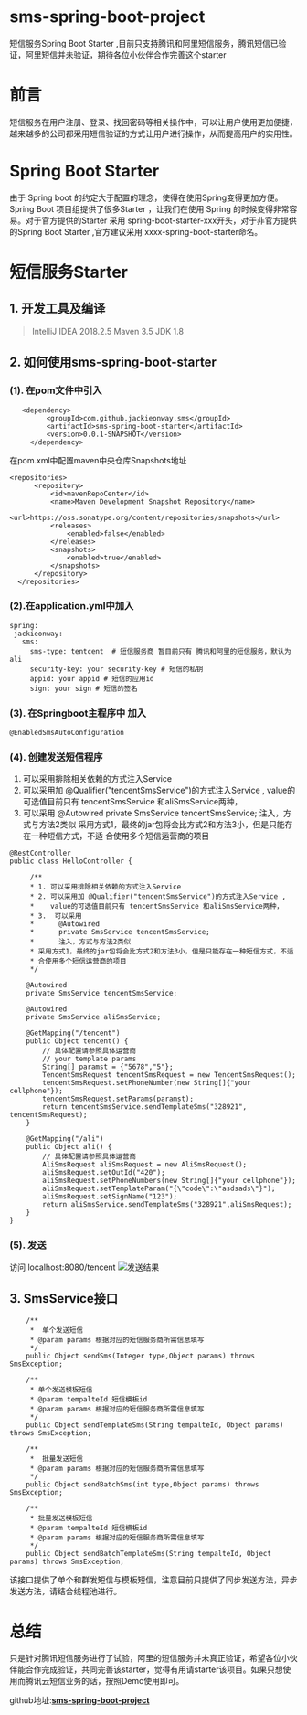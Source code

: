 # sms-spring-boot-project
短信服务Spring Boot Starter ,目前只支持腾讯和阿里短信服务，腾讯短信已验证，阿里短信并未验证，期待各位小伙伴合作完善这个starter
# 前言
  短信服务在用户注册、登录、找回密码等相关操作中，可以让用户使用更加便捷，越来越多的公司都采用短信验证的方式让用户进行操作，从而提高用户的实用性。

#  Spring Boot Starter
   由于 Spring boot 的约定大于配置的理念，使得在使用Spring变得更加方便。Spring Boot 项目组提供了很多Starter ，让我们在使用 Spring 的时候变得非常容易。对于官方提供的Starter 采用 spring-boot-starter-xxx开头，对于非官方提供的Spring Boot Starter ,官方建议采用 xxxx-spring-boot-starter命名。
# 短信服务Starter

  ## 1. 开发工具及编译
> IntelliJ IDEA 2018.2.5
Maven 3.5
JDK 1.8
   >
  ## 2. 如何使用sms-spring-boot-starter
  ### (1). 在pom文件中引入
   ```
      <dependency>
            <groupId>com.github.jackieonway.sms</groupId>
            <artifactId>sms-spring-boot-starter</artifactId>
            <version>0.0.1-SNAPSHOT</version>
        </dependency>
   ```
在pom.xml中配置maven中央仓库Snapshots地址
  ```
<repositories>
        <repository>
            <id>mavenRepoCenter</id>
            <name>Maven Development Snapshot Repository</name>
            <url>https://oss.sonatype.org/content/repositories/snapshots</url>
            <releases>
                <enabled>false</enabled>
            </releases>
            <snapshots>
                <enabled>true</enabled>
            </snapshots>
        </repository>
    </repositories>
```
### (2).在application.yml中加入
 ```
spring:
  jackieonway:
    sms:
      sms-type: tentcent  # 短信服务商 暂目前只有 腾讯和阿里的短信服务，默认为ali
      security-key: your security-key # 短信的私钥
      appid: your appid # 短信的应用id
      sign: your sign # 短信的签名
```
### (3). 在Springboot主程序中 加入 
 ```
@EnabledSmsAutoConfiguration
```
### (4). 创建发送短信程序

1. 可以采用排除相关依赖的方式注入Service
2. 可以采用加 @Qualifier("tencentSmsService")的方式注入Service ,
   value的可选值目前只有 tencentSmsService 和aliSmsService两种，
3.  可以采用
      @Autowired
      private SmsService tencentSmsService;
      注入，方式与方法2类似
 采用方式1，最终的jar包将会比方式2和方法3小，但是只能存在一种短信方式，不适
 合使用多个短信运营商的项目

```
@RestController
public class HelloController {

     /**
     * 1. 可以采用排除相关依赖的方式注入Service
     * 2. 可以采用加 @Qualifier("tencentSmsService")的方式注入Service ,
     *    value的可选值目前只有 tencentSmsService 和aliSmsService两种，
     * 3.  可以采用
     *      @Autowired
     *      private SmsService tencentSmsService;
     *      注入，方式与方法2类似
     * 采用方式1，最终的jar包将会比方式2和方法3小，但是只能存在一种短信方式，不适
     * 合使用多个短信运营商的项目
     */

    @Autowired
    private SmsService tencentSmsService;

    @Autowired
    private SmsService aliSmsService;

    @GetMapping("/tencent")
    public Object tencent() {
        // 具体配置请参照具体运营商
        // your template params
        String[] paramst = {"5678","5"};
        TencentSmsRequest tencentSmsRequest = new TencentSmsRequest();
        tencentSmsRequest.setPhoneNumber(new String[]{"your cellphone"});
        tencentSmsRequest.setParams(paramst);
        return tencentSmsService.sendTemplateSms("328921", tencentSmsRequest);
    }

    @GetMapping("/ali")
    public Object ali() {
        // 具体配置请参照具体运营商
        AliSmsRequest aliSmsRequest = new AliSmsRequest();
        aliSmsRequest.setOutId("420");
        aliSmsRequest.setPhoneNumbers(new String[]{"your cellphone"});
        aliSmsRequest.setTemplateParam("{\"code\":\"asdsads\"}");
        aliSmsRequest.setSignName("123");
        return aliSmsService.sendTemplateSms("328921",aliSmsRequest);
    }
}

```
### (5). 发送
访问 localhost:8080/tencent
![发送结果](https://upload-images.jianshu.io/upload_images/12660257-e408bef0f9735a2a.png?imageMogr2/auto-orient/strip%7CimageView2/2/w/1240)
## 3. SmsService接口

```
    /**
     *  单个发送短信
     * @param params 根据对应的短信服务商所需信息填写
     */
    public Object sendSms(Integer type,Object params) throws SmsException;

    /**
     * 单个发送模板短信
     * @param tempalteId 短信模板id
     * @param params 根据对应的短信服务商所需信息填写
     */
    public Object sendTemplateSms(String tempalteId, Object params) throws SmsException;

    /**
     *  批量发送短信
     * @param params 根据对应的短信服务商所需信息填写
     */
    public Object sendBatchSms(int type,Object params) throws SmsException;

    /**
     * 批量发送模板短信
     * @param tempalteId 短信模板id
     * @param params 根据对应的短信服务商所需信息填写
     */
    public Object sendBatchTemplateSms(String tempalteId, Object params) throws SmsException;
```
该接口提供了单个和群发短信与模板短信，注意目前只提供了同步发送方法，异步发送方法，请结合线程池进行。
# 总结
只是针对腾讯短信服务进行了试验，阿里的短信服务并未真正验证，希望各位小伙伴能合作完成验证，共同完善该starter，觉得有用请starter该项目。如果只想使用而腾讯云短信业务的话，按照Demo使用即可。


github地址:**[sms-spring-boot-project](https://github.com/jackieonway/sms-spring-boot-project)**
